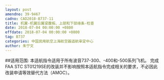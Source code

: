 ```yaml
---
layout: post
amendno: 39-9467
cadno: CAD2018-B737-11
title: 机翼-机翼后翼梁腹板、上部和下部缘条-检查
date: 2018-07-04 00:00:00 +0800
effdate: 2018-07-04 00:00:00 +0800
tag: B737
categories: 中国民用航空上海航空器适航审定中心
author: 朱宁文
---
```


##适用范围:
本适航指令适用于所有波音737-300、-400和-500系列飞机。
完成FAA STC ST01219SE的改装并不影响按照本适航指令完成相关的要求，不必因此改装申请等效替代方法（AMOC）。

